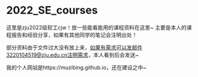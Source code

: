# 2022_SE_courses

这里是zju2022级软工cjw！放一些能看能用的课程资料在这里~
主要是本人的课程报告和经验分享，如果有其他同学的笔记会注明出处！

部分资料由于文件过大没有放上来，如果有需求可以发邮件3220104519@zju.edu.cn注明需求，本人看到后会发送~

我的个人网站是https://muzibing.github.io，还在建设之中~
